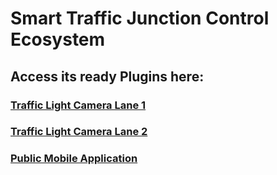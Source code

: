 # Smart Traffic Junction Control Ecosystem

## Access its ready Plugins here: 

### [Traffic Light Camera Lane 1](https://sparkscratch-p.github.io/smart-traffic-junction/cam/V1)

### [Traffic Light Camera Lane 2](https://sparkscratch-p.github.io/smart-traffic-junction/cam/V2)

### [Public Mobile Application](https://sparkscratch-p.github.io/smart-traffic-junction/app/)
